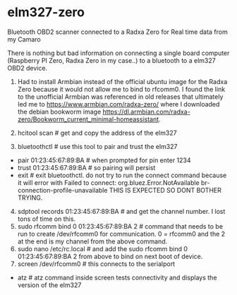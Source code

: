 # elm327-zero
Bluetooth OBD2 scanner connected to a Radxa Zero for Real time data from my Camaro

There is nothing but bad information on connecting a single board computer (Raspberry PI Zero, Radxa Zero in my case..) to a bluetooth to a elm327 OBD2 device. 
1. Had to install Armbian instead of the official ubuntu image for the Radxa Zero because it would not allow me to bind to rfcomm0. I found the link to the unofficial Armbian was referenced in old releases that ultimately led me to https://www.armbian.com/radxa-zero/ where I downloaded the debian bookworm image https://dl.armbian.com/radxa-zero/Bookworm_current_minimal-homeassistant.

2. hcitool scan # get and copy the address of the elm327
3. bluetoothctl # use this tool to pair and trust the elm327
- pair 01:23:45:67:89:BA # when prompted for pin enter 1234
- trust 01:23:45:67:89:BA # so pairing will persist
- exit # exit bluetoothctl. do not try to run the connect command because it will error with Failed to connect: org.bluez.Error.NotAvailable br-connection-profile-unavailable THIS IS EXPECTED SO DONT BOTHER TRYING.
4. sdptool records 01:23:45:67:89:BA # and get the channel number. I lost tons of time on this. 
5. sudo rfcomm bind 0 01:23:45:67:89:BA 2 # command that needs to be run to create /dev/rfcomm0 for communication. 0 = rfcomm0 and the 2 at the end is my channel from the above command.
6. sudo nano /etc/rc.local # and add the sudo rfcomm bind 0 01:23:45:67:89:BA 2 from above to bind on next boot of device.
7. screen /dev/rfcomm0 # this connects to the serialport
- atz # atz command inside screen tests connectivity and displays the version of the elm327
